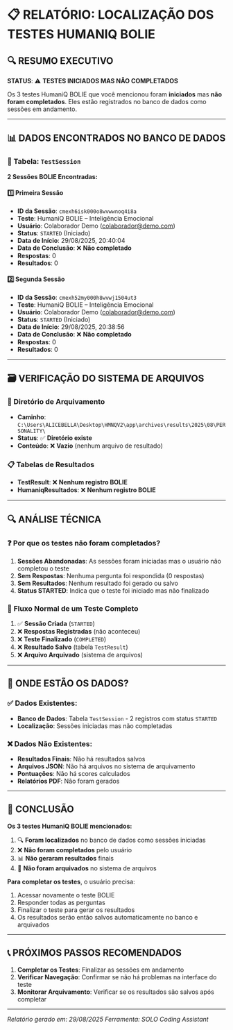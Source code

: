 # 📋 RELATÓRIO: LOCALIZAÇÃO DOS TESTES HUMANIQ BOLIE

## 🔍 RESUMO EXECUTIVO

**STATUS**: ⚠️ **TESTES INICIADOS MAS NÃO COMPLETADOS**

Os 3 testes HumaniQ BOLIE que você mencionou foram **iniciados** mas **não foram completados**. Eles estão registrados no banco de dados como sessões em andamento.

---

## 📊 DADOS ENCONTRADOS NO BANCO DE DADOS

### 🎯 Tabela: `TestSession`

**2 Sessões BOLIE Encontradas:**

#### 1️⃣ **Primeira Sessão**
- **ID da Sessão**: `cmexh6isk000o8wvwwnoq4i8a`
- **Teste**: HumaniQ BOLIE – Inteligência Emocional
- **Usuário**: Colaborador Demo (colaborador@demo.com)
- **Status**: `STARTED` (Iniciado)
- **Data de Início**: 29/08/2025, 20:40:04
- **Data de Conclusão**: ❌ **Não completado**
- **Respostas**: 0
- **Resultados**: 0

#### 2️⃣ **Segunda Sessão**
- **ID da Sessão**: `cmexh52my000h8wvwj1504ut3`
- **Teste**: HumaniQ BOLIE – Inteligência Emocional
- **Usuário**: Colaborador Demo (colaborador@demo.com)
- **Status**: `STARTED` (Iniciado)
- **Data de Início**: 29/08/2025, 20:38:56
- **Data de Conclusão**: ❌ **Não completado**
- **Respostas**: 0
- **Resultados**: 0

---

## 🗃️ VERIFICAÇÃO DO SISTEMA DE ARQUIVOS

### 📁 Diretório de Arquivamento
- **Caminho**: `C:\Users\ALICEBELLA\Desktop\HMNQV2\app\archives\results\2025\08\PERSONALITY\`
- **Status**: ✅ **Diretório existe**
- **Conteúdo**: ❌ **Vazio** (nenhum arquivo de resultado)

### 📋 Tabelas de Resultados
- **TestResult**: ❌ **Nenhum registro BOLIE**
- **HumaniqResultados**: ❌ **Nenhum registro BOLIE**

---

## 🔍 ANÁLISE TÉCNICA

### ❓ **Por que os testes não foram completados?**

1. **Sessões Abandonadas**: As sessões foram iniciadas mas o usuário não completou o teste
2. **Sem Respostas**: Nenhuma pergunta foi respondida (0 respostas)
3. **Sem Resultados**: Nenhum resultado foi gerado ou salvo
4. **Status STARTED**: Indica que o teste foi iniciado mas não finalizado

### 🔄 **Fluxo Normal de um Teste Completo**

1. ✅ **Sessão Criada** (`STARTED`)
2. ❌ **Respostas Registradas** (não aconteceu)
3. ❌ **Teste Finalizado** (`COMPLETED`)
4. ❌ **Resultado Salvo** (tabela `TestResult`)
5. ❌ **Arquivo Arquivado** (sistema de arquivos)

---

## 📍 ONDE ESTÃO OS DADOS?

### ✅ **Dados Existentes:**
- **Banco de Dados**: Tabela `TestSession` - 2 registros com status `STARTED`
- **Localização**: Sessões iniciadas mas não completadas

### ❌ **Dados Não Existentes:**
- **Resultados Finais**: Não há resultados salvos
- **Arquivos JSON**: Não há arquivos no sistema de arquivamento
- **Pontuações**: Não há scores calculados
- **Relatórios PDF**: Não foram gerados

---

## 🎯 CONCLUSÃO

**Os 3 testes HumaniQ BOLIE mencionados:**

1. 🔍 **Foram localizados** no banco de dados como sessões iniciadas
2. ❌ **Não foram completados** pelo usuário
3. 📊 **Não geraram resultados** finais
4. 💾 **Não foram arquivados** no sistema de arquivos

**Para completar os testes**, o usuário precisa:
1. Acessar novamente o teste BOLIE
2. Responder todas as perguntas
3. Finalizar o teste para gerar os resultados
4. Os resultados serão então salvos automaticamente no banco e arquivados

---

## 📞 PRÓXIMOS PASSOS RECOMENDADOS

1. **Completar os Testes**: Finalizar as sessões em andamento
2. **Verificar Navegação**: Confirmar se não há problemas na interface do teste
3. **Monitorar Arquivamento**: Verificar se os resultados são salvos após completar

---

*Relatório gerado em: 29/08/2025*
*Ferramenta: SOLO Coding Assistant*